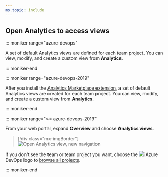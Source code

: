 ```yaml
---
ms.topic: include
---
```


<a id="open-analytics">  </a>

## Open Analytics to access views

::: moniker range="azure-devops"  

A set of default Analytics views are defined for each team project. You can view, modify, and create a custom view from **Analytics**. 

::: moniker-end  

::: moniker range="azure-devops-2019"

After you install the [Analytics Marketplace extension](../dashboards/analytics-extension.md), a set of default Analytics views are created for each team project. You can view, modify, and create a custom view from **Analytics**. 

::: moniker-end  

::: moniker range=">= azure-devops-2019"

From your web portal, expand **Overview** and choose **Analytics views**.  

> [!div class="mx-imgBorder"]  
> ![Open Analytics view, new navigation](/azure/devops/report/powerbi/_img/open-analytics/open-analytics-views-vert.png)   

If you don't see the team or team project you want, choose the ![ ](/azure/devops/boards/_img/icons/project-icon.png) Azure DevOps logo to [browse all projects](/azure/devops/project/navigation/work-across-projects).  

::: moniker-end
